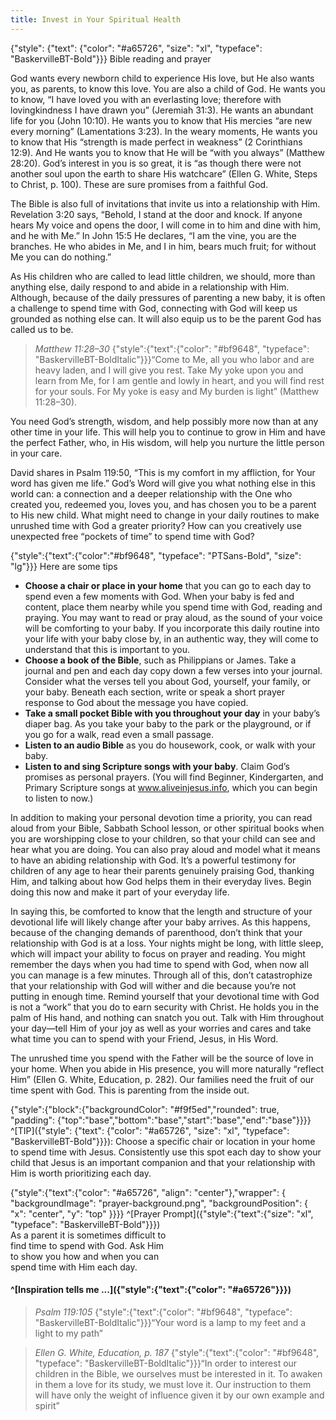 ```yaml
---
title: Invest in Your Spiritual Health
---
```


{"style": {"text": {"color": "#a65726", "size": "xl", "typeface": "BaskervilleBT-Bold"}}}
Bible reading and prayer

God wants every newborn child to experience His love, but He also wants you, as parents, to know this love. You are also a child of God. He wants you to know, “I have loved you with an everlasting love; therefore with lovingkindness I have drawn you” (Jeremiah 31:3). He wants an abundant life for you (John 10:10). He wants you to know that His mercies “are new every morning” (Lamentations 3:23). In the weary moments, He wants you to know that His “strength is made perfect in weakness” (2 Corinthians 12:9). And He wants you to know that He will be “with you always” (Matthew 28:20). God’s interest in you is so great, it is “as though there were not another soul upon the earth to share His watchcare” (Ellen G. White, Steps to Christ, p. 100). These are sure promises from a faithful God.

The Bible is also full of invitations that invite us into a relationship with Him. Revelation 3:20 says, “Behold, I stand at the door and knock. If anyone hears My voice and opens the door, I will come in to him and dine with him, and he with Me.” In John 15:5 He declares, “I am the vine, you are the branches. He who abides in Me, and I in him, bears much fruit; for without Me you can do nothing.”

As His children who are called to lead little children, we should, more than anything else, daily respond to and abide in a relationship with Him. Although, because of the daily pressures of parenting a new baby, it is often a challenge to spend time with God, connecting with God will keep us grounded as nothing else can. It will also equip us to be the parent God has called us to be.

> <cite>Matthew 11:28–30</cite>
> {"style":{"text":{"color": "#bf9648", "typeface": "BaskervilleBT-BoldItalic"}}}“Come to Me, all you who labor and are heavy laden, and I will give you rest. Take My yoke upon you and learn from Me, for I am gentle and lowly in heart, and you will find rest for your souls. For My yoke is easy and My burden is light” (Matthew 11:28–30).

You need God’s strength, wisdom, and help possibly more now than at any other time in your life. This will help you to continue to grow in Him and have the perfect Father, who, in His wisdom, will help you nurture the little person in your care.

David shares in Psalm 119:50, “This is my comfort in my affliction, for Your word has given me life.” God’s Word will give you what nothing else in this world can: a connection and a deeper relationship with the One who created you, redeemed you, loves you, and has chosen you to be a parent to His new child. What might need to change in your daily routines to make unrushed time with God a greater priority? How can you creatively use unexpected free “pockets of time” to spend time with God?

{"style":{"text":{"color":"#bf9648", "typeface": "PTSans-Bold", "size": "lg"}}}
Here are some tips

+ **Choose a chair or place in your home** that you can go to each day to spend even a few moments with God. When your baby is fed and content, place them nearby while you spend time with God, reading and praying. You may want to read or pray aloud, as the sound of your voice will be comforting to your baby. If you incorporate this daily routine into your life with your baby close by, in an authentic way, they will come to understand that this is important to you.
+ **Choose a book of the Bible**, such as Philippians or James. Take a journal and pen and each day copy down a few verses into your journal. Consider what the verses tell you about God, yourself, your family, or your baby. Beneath each section, write or speak a short prayer response to God about the message you have copied.
+ **Take a small pocket Bible with you throughout your day** in your baby’s diaper bag. As you take your baby to the park or the playground, or if you go for a walk, read even a small passage.
+ **Listen to an audio Bible** as you do housework, cook, or walk with your baby.
+ **Listen to and sing Scripture songs with your baby**. Claim God’s promises as personal prayers. (You will find Beginner, Kindergarten, and Primary Scripture songs at www.aliveinjesus.info, which you can begin to listen to now.)

In addition to making your personal devotion time a priority, you can read aloud from your Bible, Sabbath School lesson, or other spiritual books when you are worshipping close to your children, so that your child can see and hear what you are doing. You can also pray aloud and model what it means to have an abiding relationship with God. It’s a powerful testimony for children of any age to hear their parents genuinely praising God, thanking Him, and talking about how God helps them in their everyday lives. Begin doing this now and make it part of your everyday life.

In saying this, be comforted to know that the length and structure of your devotional life will likely change after your baby arrives. As this happens, because of the changing demands of parenthood, don’t think that your relationship with God is at a loss. Your nights might be long, with little sleep, which will impact your ability to focus on prayer and reading. You might remember the days when you had time to spend with God, when now all you can manage is a few minutes. Through all of this, don’t catastrophize that your relationship with God will wither and die because you’re not putting in enough time. Remind yourself that your devotional time with God is not a “work” that you do to earn security with Christ. He holds you in the palm of His hand, and nothing can snatch you out. Talk with Him throughout your day—tell Him of your joy as well as your worries and cares and take what time you can to spend with your Friend, Jesus, in His Word.

The unrushed time you spend with the Father will be the source of love in your home. When you abide in His presence, you will more naturally “reflect Him” (Ellen G. White, Education, p. 282). Our families need the fruit of our time spent with God. This is parenting from the inside out.

{"style":{"block":{"backgroundColor": "#f9f5ed","rounded": true, "padding": {"top":"base","bottom":"base","start":"base","end":"base"}}}}
^[TIP]({"style": {"text": {"color": "#a65726", "size": "xl", "typeface": "BaskervilleBT-Bold"}}}): Choose a specific chair or location in your home to spend time with Jesus. Consistently use this spot each day to show your child that Jesus is an important companion and that your relationship with Him is worth prioritizing each day.

{"style":{"text":{"color": "#a65726", "align": "center"},"wrapper": { "backgroundImage": "prayer-background.png", "backgroundPosition": { "x": "center", "y": "top" }}}}
^[Prayer Prompt]({"style":{"text":{"size": "xl", "typeface": "BaskervilleBT-Bold"}}})\
As a parent it is sometimes difficult to\
find time to spend with God. Ask Him\
to show you how and when you can\
spend time with Him each day.

#### ^[Inspiration tells me ...]({"style":{"text":{"color": "#a65726"}}})

> <cite>Psalm 119:105</cite>
> {"style":{"text":{"color": "#bf9648", "typeface": "BaskervilleBT-BoldItalic"}}}“Your word is a lamp to my feet and a light to my path”

> <cite>Ellen G. White, Education, p. 187</cite>
> {"style":{"text":{"color": "#bf9648", "typeface": "BaskervilleBT-BoldItalic"}}}“In order to interest our children in the Bible, we ourselves must be interested in it. To awaken in them a love for its study, we must love it. Our instruction to them will have only the weight of influence given it by our own example and spirit”